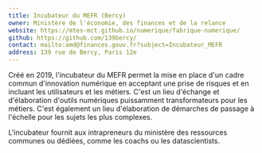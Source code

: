 ```yaml
---
title: Incubateur du MEFR (Bercy)
owner: Ministère de l'économie, des finances et de la relance
website: https://mtes-mct.github.io/numerique/fabrique-numerique/
github: https://github.com/139bercy/
contact: mailto:amd@finances.gouv.fr?subject=Incubateur_MEFR
address: 139 rue de Bercy, Paris 12e
---
```


Créé en 2019, l'incubateur du MEFR permet la mise en place d'un cadre commun d'innovation numérique en acceptant une prise de risques et en incluant les utilisateurs et les métiers. C'est un lieu d'échange et d'élaboration d'outils numériques puissamment transformateurs pour les métiers. C'est également un lieu d'élaboration de démarches de passage à l'échelle pour les sujets les plus complexes.

L'incubateur fournit aux intrapreneurs du ministère des ressources communes ou dédiées, comme les coachs ou les datascientists.
